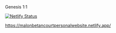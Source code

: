 Genesis 1:1

[![Netlify Status](https://api.netlify.com/api/v1/badges/61ceb134-e1b1-4b59-aaa0-d5571a2ce57a/deploy-status)](https://app.netlify.com/projects/malonbetancourtpersonalwebsite/deploys)

https://malonbetancourtpersonalwebsite.netlify.app/

